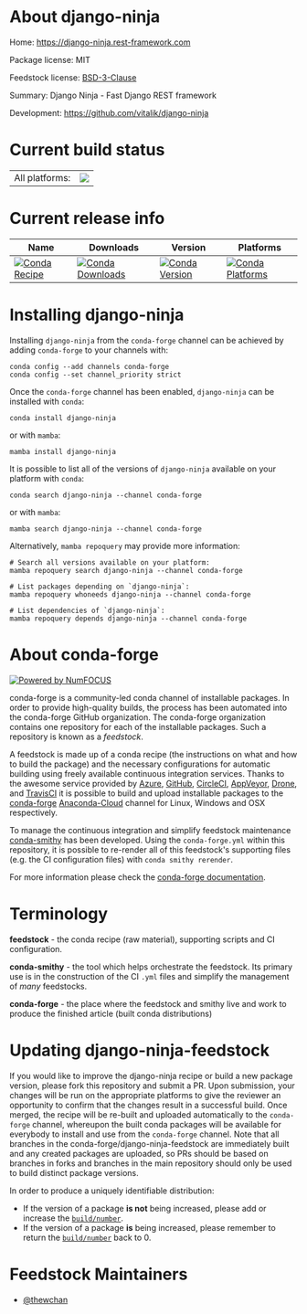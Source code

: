 About django-ninja
==================

Home: https://django-ninja.rest-framework.com

Package license: MIT

Feedstock license: [BSD-3-Clause](https://github.com/conda-forge/django-ninja-feedstock/blob/main/LICENSE.txt)

Summary: Django Ninja - Fast Django REST framework

Development: https://github.com/vitalik/django-ninja

Current build status
====================


<table><tr><td>All platforms:</td>
    <td>
      <a href="https://dev.azure.com/conda-forge/feedstock-builds/_build/latest?definitionId=14947&branchName=main">
        <img src="https://dev.azure.com/conda-forge/feedstock-builds/_apis/build/status/django-ninja-feedstock?branchName=main">
      </a>
    </td>
  </tr>
</table>

Current release info
====================

| Name | Downloads | Version | Platforms |
| --- | --- | --- | --- |
| [![Conda Recipe](https://img.shields.io/badge/recipe-django--ninja-green.svg)](https://anaconda.org/conda-forge/django-ninja) | [![Conda Downloads](https://img.shields.io/conda/dn/conda-forge/django-ninja.svg)](https://anaconda.org/conda-forge/django-ninja) | [![Conda Version](https://img.shields.io/conda/vn/conda-forge/django-ninja.svg)](https://anaconda.org/conda-forge/django-ninja) | [![Conda Platforms](https://img.shields.io/conda/pn/conda-forge/django-ninja.svg)](https://anaconda.org/conda-forge/django-ninja) |

Installing django-ninja
=======================

Installing `django-ninja` from the `conda-forge` channel can be achieved by adding `conda-forge` to your channels with:

```
conda config --add channels conda-forge
conda config --set channel_priority strict
```

Once the `conda-forge` channel has been enabled, `django-ninja` can be installed with `conda`:

```
conda install django-ninja
```

or with `mamba`:

```
mamba install django-ninja
```

It is possible to list all of the versions of `django-ninja` available on your platform with `conda`:

```
conda search django-ninja --channel conda-forge
```

or with `mamba`:

```
mamba search django-ninja --channel conda-forge
```

Alternatively, `mamba repoquery` may provide more information:

```
# Search all versions available on your platform:
mamba repoquery search django-ninja --channel conda-forge

# List packages depending on `django-ninja`:
mamba repoquery whoneeds django-ninja --channel conda-forge

# List dependencies of `django-ninja`:
mamba repoquery depends django-ninja --channel conda-forge
```


About conda-forge
=================

[![Powered by
NumFOCUS](https://img.shields.io/badge/powered%20by-NumFOCUS-orange.svg?style=flat&colorA=E1523D&colorB=007D8A)](https://numfocus.org)

conda-forge is a community-led conda channel of installable packages.
In order to provide high-quality builds, the process has been automated into the
conda-forge GitHub organization. The conda-forge organization contains one repository
for each of the installable packages. Such a repository is known as a *feedstock*.

A feedstock is made up of a conda recipe (the instructions on what and how to build
the package) and the necessary configurations for automatic building using freely
available continuous integration services. Thanks to the awesome service provided by
[Azure](https://azure.microsoft.com/en-us/services/devops/), [GitHub](https://github.com/),
[CircleCI](https://circleci.com/), [AppVeyor](https://www.appveyor.com/),
[Drone](https://cloud.drone.io/welcome), and [TravisCI](https://travis-ci.com/)
it is possible to build and upload installable packages to the
[conda-forge](https://anaconda.org/conda-forge) [Anaconda-Cloud](https://anaconda.org/)
channel for Linux, Windows and OSX respectively.

To manage the continuous integration and simplify feedstock maintenance
[conda-smithy](https://github.com/conda-forge/conda-smithy) has been developed.
Using the ``conda-forge.yml`` within this repository, it is possible to re-render all of
this feedstock's supporting files (e.g. the CI configuration files) with ``conda smithy rerender``.

For more information please check the [conda-forge documentation](https://conda-forge.org/docs/).

Terminology
===========

**feedstock** - the conda recipe (raw material), supporting scripts and CI configuration.

**conda-smithy** - the tool which helps orchestrate the feedstock.
                   Its primary use is in the construction of the CI ``.yml`` files
                   and simplify the management of *many* feedstocks.

**conda-forge** - the place where the feedstock and smithy live and work to
                  produce the finished article (built conda distributions)


Updating django-ninja-feedstock
===============================

If you would like to improve the django-ninja recipe or build a new
package version, please fork this repository and submit a PR. Upon submission,
your changes will be run on the appropriate platforms to give the reviewer an
opportunity to confirm that the changes result in a successful build. Once
merged, the recipe will be re-built and uploaded automatically to the
`conda-forge` channel, whereupon the built conda packages will be available for
everybody to install and use from the `conda-forge` channel.
Note that all branches in the conda-forge/django-ninja-feedstock are
immediately built and any created packages are uploaded, so PRs should be based
on branches in forks and branches in the main repository should only be used to
build distinct package versions.

In order to produce a uniquely identifiable distribution:
 * If the version of a package **is not** being increased, please add or increase
   the [``build/number``](https://docs.conda.io/projects/conda-build/en/latest/resources/define-metadata.html#build-number-and-string).
 * If the version of a package **is** being increased, please remember to return
   the [``build/number``](https://docs.conda.io/projects/conda-build/en/latest/resources/define-metadata.html#build-number-and-string)
   back to 0.

Feedstock Maintainers
=====================

* [@thewchan](https://github.com/thewchan/)

